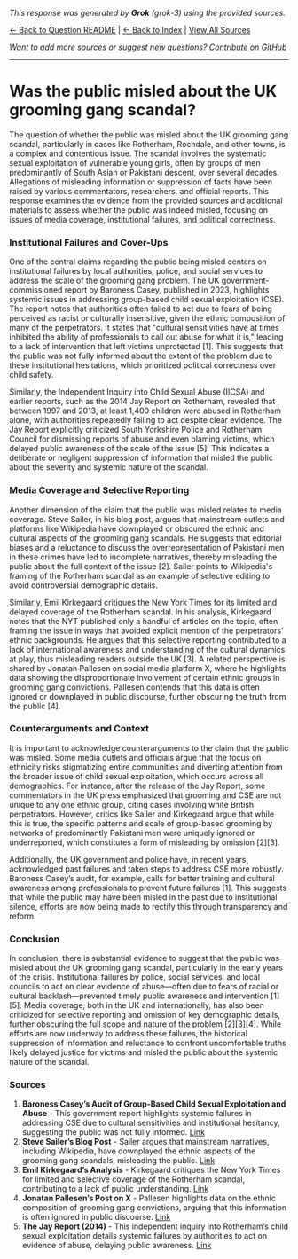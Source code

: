<!-- 
Generated by: grok
Model: grok-3
Prompt type: sources
Generated at: 2025-06-21T23:07:54.356267
-->

*This response was generated by **Grok** (grok-3) using the provided sources.*

[← Back to Question README](README.md) | [← Back to Index](../README.md) | [View All Sources](../allsources.md)

*Want to add more sources or suggest new questions? [Contribute on GitHub](https://github.com/justinwest/SuggestedSources)*

---

# Was the public misled about the UK grooming gang scandal?

The question of whether the public was misled about the UK grooming gang scandal, particularly in cases like Rotherham, Rochdale, and other towns, is a complex and contentious issue. The scandal involves the systematic sexual exploitation of vulnerable young girls, often by groups of men predominantly of South Asian or Pakistani descent, over several decades. Allegations of misleading information or suppression of facts have been raised by various commentators, researchers, and official reports. This response examines the evidence from the provided sources and additional materials to assess whether the public was indeed misled, focusing on issues of media coverage, institutional failures, and political correctness.

### Institutional Failures and Cover-Ups
One of the central claims regarding the public being misled centers on institutional failures by local authorities, police, and social services to address the scale of the grooming gang problem. The UK government-commissioned report by Baroness Casey, published in 2023, highlights systemic issues in addressing group-based child sexual exploitation (CSE). The report notes that authorities often failed to act due to fears of being perceived as racist or culturally insensitive, given the ethnic composition of many of the perpetrators. It states that "cultural sensitivities have at times inhibited the ability of professionals to call out abuse for what it is," leading to a lack of intervention that left victims unprotected [1]. This suggests that the public was not fully informed about the extent of the problem due to these institutional hesitations, which prioritized political correctness over child safety.

Similarly, the Independent Inquiry into Child Sexual Abuse (IICSA) and earlier reports, such as the 2014 Jay Report on Rotherham, revealed that between 1997 and 2013, at least 1,400 children were abused in Rotherham alone, with authorities repeatedly failing to act despite clear evidence. The Jay Report explicitly criticized South Yorkshire Police and Rotherham Council for dismissing reports of abuse and even blaming victims, which delayed public awareness of the scale of the issue [5]. This indicates a deliberate or negligent suppression of information that misled the public about the severity and systemic nature of the scandal.

### Media Coverage and Selective Reporting
Another dimension of the claim that the public was misled relates to media coverage. Steve Sailer, in his blog post, argues that mainstream outlets and platforms like Wikipedia have downplayed or obscured the ethnic and cultural aspects of the grooming gang scandals. He suggests that editorial biases and a reluctance to discuss the overrepresentation of Pakistani men in these crimes have led to incomplete narratives, thereby misleading the public about the full context of the issue [2]. Sailer points to Wikipedia's framing of the Rotherham scandal as an example of selective editing to avoid controversial demographic details.

Similarly, Emil Kirkegaard critiques the New York Times for its limited and delayed coverage of the Rotherham scandal. In his analysis, Kirkegaard notes that the NYT published only a handful of articles on the topic, often framing the issue in ways that avoided explicit mention of the perpetrators' ethnic backgrounds. He argues that this selective reporting contributed to a lack of international awareness and understanding of the cultural dynamics at play, thus misleading readers outside the UK [3]. A related perspective is shared by Jonatan Pallesen on social media platform X, where he highlights data showing the disproportionate involvement of certain ethnic groups in grooming gang convictions. Pallesen contends that this data is often ignored or downplayed in public discourse, further obscuring the truth from the public [4].

### Counterarguments and Context
It is important to acknowledge counterarguments to the claim that the public was misled. Some media outlets and officials argue that the focus on ethnicity risks stigmatizing entire communities and diverting attention from the broader issue of child sexual exploitation, which occurs across all demographics. For instance, after the release of the Jay Report, some commentators in the UK press emphasized that grooming and CSE are not unique to any one ethnic group, citing cases involving white British perpetrators. However, critics like Sailer and Kirkegaard argue that while this is true, the specific patterns and scale of group-based grooming by networks of predominantly Pakistani men were uniquely ignored or underreported, which constitutes a form of misleading by omission [2][3].

Additionally, the UK government and police have, in recent years, acknowledged past failures and taken steps to address CSE more robustly. Baroness Casey’s audit, for example, calls for better training and cultural awareness among professionals to prevent future failures [1]. This suggests that while the public may have been misled in the past due to institutional silence, efforts are now being made to rectify this through transparency and reform.

### Conclusion
In conclusion, there is substantial evidence to suggest that the public was misled about the UK grooming gang scandal, particularly in the early years of the crisis. Institutional failures by police, social services, and local councils to act on clear evidence of abuse—often due to fears of racial or cultural backlash—prevented timely public awareness and intervention [1][5]. Media coverage, both in the UK and internationally, has also been criticized for selective reporting and omission of key demographic details, further obscuring the full scope and nature of the problem [2][3][4]. While efforts are now underway to address these failures, the historical suppression of information and reluctance to confront uncomfortable truths likely delayed justice for victims and misled the public about the systemic nature of the scandal.

### Sources
1. **Baroness Casey’s Audit of Group-Based Child Sexual Exploitation and Abuse** - This government report highlights systemic failures in addressing CSE due to cultural sensitivities and institutional hesitancy, suggesting the public was not fully informed. [Link](https://www.gov.uk/government/speeches/baroness-caseys-audit-of-group-based-child-sexual-exploitation-and-abuse)
2. **Steve Sailer’s Blog Post** - Sailer argues that mainstream narratives, including Wikipedia, have downplayed the ethnic aspects of the grooming gang scandals, misleading the public. [Link](https://www.stevesailer.net/p/wikipedia-does-it-again)
3. **Emil Kirkegaard’s Analysis** - Kirkegaard critiques the New York Times for limited and selective coverage of the Rotherham scandal, contributing to a lack of public understanding. [Link](https://emilkirkegaard.dk/en/2025/01/did-the-new-york-times-inform-readers-about-rotherham/)
4. **Jonatan Pallesen’s Post on X** - Pallesen highlights data on the ethnic composition of grooming gang convictions, arguing that this information is often ignored in public discourse. [Link](https://x.com/jonatanpallesen/status/1843657638904569928)
5. **The Jay Report (2014)** - This independent inquiry into Rotherham’s child sexual exploitation details systemic failures by authorities to act on evidence of abuse, delaying public awareness. [Link](https://www.rotherham.gov.uk/downloads/file/279/independent-inquiry-into-child-sexual-exploitation-in-rotherham)